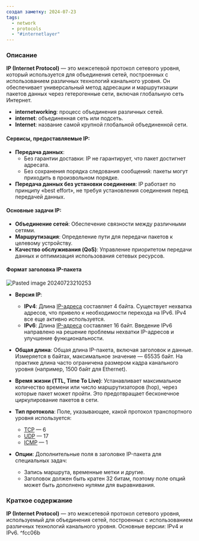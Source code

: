 ```yaml
---
создал заметку: 2024-07-23
tags:
  - network
  - protocols
  - "#internetlayer"
---
```

### Описание

**IP (Internet Protocol)** — это межсетевой протокол сетевого уровня, который используется для объединения сетей, построенных с использованием различных технологий канального уровня. Он обеспечивает универсальный метод адресации и маршрутизации пакетов данных через гетерогенные сети, включая глобальную сеть Интернет.

- **internetworking**: процесс объединения различных сетей.
- **internet**: объединенная сеть или подсеть.
- **Internet**: название самой крупной глобальной объединенной сети.

#### Сервисы, предоставляемые IP:

- **Передача данных**:
    - Без гарантии доставки: IP не гарантирует, что пакет достигнет адресата.
    - Без сохранения порядка следования сообщений: пакеты могут приходить в произвольном порядке.
- **Передача данных без установки соединения**: IP работает по принципу «best effort», не требуя установления соединения перед передачей данных.

#### Основные задачи IP:

- **Объединение сетей**: Обеспечение связности между различными сетями.
- **Маршрутизация**: Определение пути для передачи пакетов к целевому устройству.
- **Качество обслуживания (QoS)**: Управление приоритетом передачи данных и оптимизация использования сетевых ресурсов.

#### Формат заголовка IP-пакета

![Pasted image 20240723210253](Pasted%20image%2020240723210253.png)
- **Версия IP**:
    - **IPv4**: Длина [IP-адреса](IP-адреса.md) составляет 4 байта. Существует нехватка адресов, что привело к необходимости перехода на IPv6. IPv4 все еще активно используется.
    - **IPv6**: Длина [IP-адреса](IP-адреса.md) составляет 16 байт. Введение IPv6 направлено на решение проблемы нехватки IP-адресов и улучшение функциональности.
    
- **Общая длина**: Общая длина IP-пакета, включая заголовок и данные. Измеряется в байтах, максимальное значение — 65535 байт. На практике длина часто ограничена размером кадра канального уровня (например, 1500 байт для Ethernet).
    
- **Время жизни (TTL, Time To Live)**: Устанавливает максимальное количество времени или число маршрутизаторов (hop), через которые пакет может пройти. Это предотвращает бесконечное циркулирование пакетов в сети.
    
- **Тип протокола**: Поле, указывающее, какой протокол транспортного уровня используется:
    - [TCP](TCP.md) — 6
    - [UDP](UDP.md) — 17
    - [ICMP](ICMP.md) — 1
- **Опции**: Дополнительные поля в заголовке IP-пакета для специальных задач:
    - Запись маршрута, временные метки и другие.
    - Заголовок должен быть кратен 32 битам, поэтому поле опций может быть дополнено нулями для выравнивания.

### Краткое содержание

**IP (Internet Protocol)** — это межсетевой протокол сетевого уровня, используемый для объединения сетей, построенных с использованием различных технологий канального уровня. Основные версии: IPv4 и IPv6. ^fcc06b